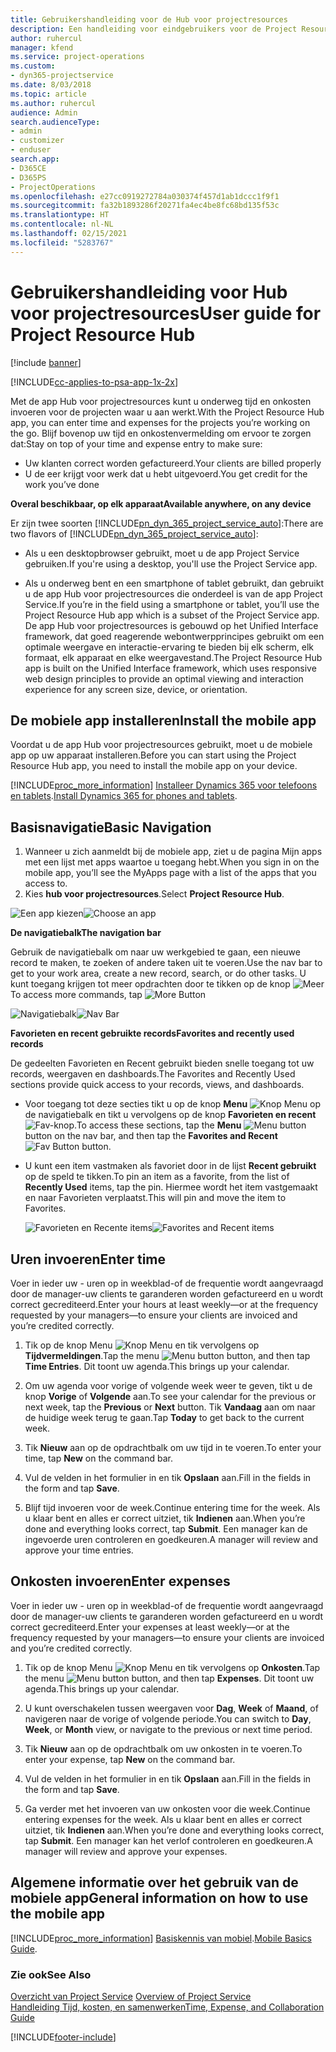 ```yaml
---
title: Gebruikershandleiding voor de Hub voor projectresources
description: Een handleiding voor eindgebruikers voor de Project Resource Hub voor Project Service
author: ruhercul
manager: kfend
ms.service: project-operations
ms.custom:
- dyn365-projectservice
ms.date: 8/03/2018
ms.topic: article
ms.author: ruhercul
audience: Admin
search.audienceType:
- admin
- customizer
- enduser
search.app:
- D365CE
- D365PS
- ProjectOperations
ms.openlocfilehash: e27cc0919272784a030374f457d1ab1dccc1f9f1
ms.sourcegitcommit: fa32b1893286f20271fa4ec4be8fc68bd135f53c
ms.translationtype: HT
ms.contentlocale: nl-NL
ms.lasthandoff: 02/15/2021
ms.locfileid: "5283767"
---
```

# <a name="user-guide-for-project-resource-hub"></a><span data-ttu-id="e3fb5-103">Gebruikershandleiding voor Hub voor projectresources</span><span class="sxs-lookup"><span data-stu-id="e3fb5-103">User guide for Project Resource Hub</span></span>

[!include [banner](../includes/psa-now-project-operations.md)]

[!INCLUDE[cc-applies-to-psa-app-1x-2x](../includes/cc-applies-to-psa-app-1x-2x.md)]

<span data-ttu-id="e3fb5-104">Met de app Hub voor projectresources kunt u onderweg tijd en onkosten invoeren voor de projecten waar u aan werkt.</span><span class="sxs-lookup"><span data-stu-id="e3fb5-104">With the Project Resource Hub app, you can enter time and expenses for the projects you’re working on the go.</span></span> <span data-ttu-id="e3fb5-105">Blijf bovenop uw tijd en onkostenvermelding om ervoor te zorgen dat:</span><span class="sxs-lookup"><span data-stu-id="e3fb5-105">Stay on top of your time and expense entry to make sure:</span></span>

- <span data-ttu-id="e3fb5-106">Uw klanten correct worden gefactureerd.</span><span class="sxs-lookup"><span data-stu-id="e3fb5-106">Your clients are billed properly</span></span>
- <span data-ttu-id="e3fb5-107">U de eer krijgt voor werk dat u hebt uitgevoerd.</span><span class="sxs-lookup"><span data-stu-id="e3fb5-107">You get credit for the work you’ve done</span></span>

<span data-ttu-id="e3fb5-108">**Overal beschikbaar, op elk apparaat**</span><span class="sxs-lookup"><span data-stu-id="e3fb5-108">**Available anywhere, on any device**</span></span>

<span data-ttu-id="e3fb5-109">Er zijn twee soorten [!INCLUDE[pn_dyn_365_project_service_auto](../includes/pn-dyn-365-project-service-auto.md)]:</span><span class="sxs-lookup"><span data-stu-id="e3fb5-109">There are two flavors of [!INCLUDE[pn_dyn_365_project_service_auto](../includes/pn-dyn-365-project-service-auto.md)]:</span></span> 

- <span data-ttu-id="e3fb5-110">Als u een desktopbrowser gebruikt, moet u de app Project Service gebruiken.</span><span class="sxs-lookup"><span data-stu-id="e3fb5-110">If you're using a desktop, you'll use the Project Service app.</span></span> 

- <span data-ttu-id="e3fb5-111">Als u onderweg bent en een smartphone of tablet gebruikt, dan gebruikt u de app Hub voor projectresources die onderdeel is van de app Project Service.</span><span class="sxs-lookup"><span data-stu-id="e3fb5-111">If you’re in the field using a smartphone or tablet, you’ll use the Project Resource Hub app which is a subset of the Project Service  app.</span></span> <span data-ttu-id="e3fb5-112">De app Hub voor projectresources is gebouwd op het Unified Interface framework, dat goed reagerende webontwerpprincipes gebruikt om een optimale weergave en interactie-ervaring te bieden bij elk scherm, elk formaat, elk apparaat en elke weergavestand.</span><span class="sxs-lookup"><span data-stu-id="e3fb5-112">The Project Resource Hub app is built on the Unified Interface framework, which uses responsive web design principles to provide an optimal viewing and interaction experience for any screen size, device, or orientation.</span></span> 


## <a name="install-the-mobile-app"></a><span data-ttu-id="e3fb5-113">De mobiele app installeren</span><span class="sxs-lookup"><span data-stu-id="e3fb5-113">Install the mobile app</span></span>
<span data-ttu-id="e3fb5-114">Voordat u de app Hub voor projectresources gebruikt, moet u de mobiele app op uw apparaat installeren.</span><span class="sxs-lookup"><span data-stu-id="e3fb5-114">Before you can start using the Project Resource Hub app, you need to install the mobile app on your device.</span></span> 

[!INCLUDE[proc_more_information](../includes/proc-more-information.md)] <span data-ttu-id="e3fb5-115">[Installeer Dynamics 365 voor telefoons en tablets](https://docs.microsoft.com/dynamics365/mobile-app/install-dynamics-365-for-phones-and-tablets).</span><span class="sxs-lookup"><span data-stu-id="e3fb5-115">[Install Dynamics 365 for phones and tablets](https://docs.microsoft.com/dynamics365/mobile-app/install-dynamics-365-for-phones-and-tablets).</span></span>

## <a name="basic-navigation"></a><span data-ttu-id="e3fb5-116">Basisnavigatie</span><span class="sxs-lookup"><span data-stu-id="e3fb5-116">Basic Navigation</span></span>
1.  <span data-ttu-id="e3fb5-117">Wanneer u zich aanmeldt bij de mobiele app, ziet u de pagina Mijn apps met een lijst met apps waartoe u toegang hebt.</span><span class="sxs-lookup"><span data-stu-id="e3fb5-117">When you sign in on the mobile app, you’ll see the MyApps page with a list of the apps that you access to.</span></span> 
2.  <span data-ttu-id="e3fb5-118">Kies **hub voor projectresources**.</span><span class="sxs-lookup"><span data-stu-id="e3fb5-118">Select **Project Resource Hub**.</span></span>

<span data-ttu-id="e3fb5-119">![Een app kiezen](media/chooseApp_1.png "Een app kiezen")</span><span class="sxs-lookup"><span data-stu-id="e3fb5-119">![Choose an app](media/chooseApp_1.png "Choose an app")</span></span>

<span data-ttu-id="e3fb5-120">**De navigatiebalk**</span><span class="sxs-lookup"><span data-stu-id="e3fb5-120">**The navigation bar**</span></span>

<span data-ttu-id="e3fb5-121">Gebruik de navigatiebalk om naar uw werkgebied te gaan, een nieuwe record te maken, te zoeken of andere taken uit te voeren.</span><span class="sxs-lookup"><span data-stu-id="e3fb5-121">Use the nav bar to get to your work area, create a new record, search, or do other tasks.</span></span> <span data-ttu-id="e3fb5-122">U kunt toegang krijgen tot meer opdrachten door te tikken op de knop ![Meer](media/MoreButton.png "Knop Meer")</span><span class="sxs-lookup"><span data-stu-id="e3fb5-122">To access more commands, tap ![More Button](media/MoreButton.png "More Button")</span></span>

<span data-ttu-id="e3fb5-123">![Navigatiebalk](media/NavBar_2.png "Navigatiebalk")</span><span class="sxs-lookup"><span data-stu-id="e3fb5-123">![Nav Bar](media/NavBar_2.png "Nav Bar")</span></span>

<span data-ttu-id="e3fb5-124">**Favorieten en recent gebruikte records**</span><span class="sxs-lookup"><span data-stu-id="e3fb5-124">**Favorites and recently used records**</span></span>

<span data-ttu-id="e3fb5-125">De gedeelten Favorieten en Recent gebruikt bieden snelle toegang tot uw records, weergaven en dashboards.</span><span class="sxs-lookup"><span data-stu-id="e3fb5-125">The Favorites and Recently Used sections provide quick access to your records, views, and dashboards.</span></span> 

- <span data-ttu-id="e3fb5-126">Voor toegang tot deze secties tikt u op de knop **Menu** ![Knop Menu](media/MenuButton.png "Menuknop") op de navigatiebalk en tikt u vervolgens op de knop **Favorieten en recent** ![Fav-knop](media/FavButton.png "Fav-knop").</span><span class="sxs-lookup"><span data-stu-id="e3fb5-126">To access these sections, tap the **Menu** ![Menu button](media/MenuButton.png "Menu button") button on the nav bar, and then tap the **Favorites and Recent** ![Fav Button](media/FavButton.png "Fav Button") button.</span></span>

- <span data-ttu-id="e3fb5-127">U kunt een item vastmaken als favoriet door in de lijst **Recent gebruikt** op de speld te tikken.</span><span class="sxs-lookup"><span data-stu-id="e3fb5-127">To pin an item as a favorite, from the list of **Recently Used** items, tap the pin.</span></span> <span data-ttu-id="e3fb5-128">Hiermee wordt het item vastgemaakt en naar Favorieten verplaatst.</span><span class="sxs-lookup"><span data-stu-id="e3fb5-128">This will pin and move the item to Favorites.</span></span>

  <span data-ttu-id="e3fb5-129">![Favorieten en Recente items](media/Favs_3.png "Favorieten en Recente items")</span><span class="sxs-lookup"><span data-stu-id="e3fb5-129">![Favorites and Recent items](media/Favs_3.png "Favorites and Recent items")</span></span>
 
## <a name="enter-time"></a><span data-ttu-id="e3fb5-130">Uren invoeren</span><span class="sxs-lookup"><span data-stu-id="e3fb5-130">Enter time</span></span>
<span data-ttu-id="e3fb5-131">Voer in ieder uw - uren op in weekblad-of de frequentie wordt aangevraagd door de manager-uw clients te garanderen worden gefactureerd en u wordt correct gecrediteerd.</span><span class="sxs-lookup"><span data-stu-id="e3fb5-131">Enter your hours at least weekly—or at the frequency requested by your managers—to ensure your clients are invoiced and you’re credited correctly.</span></span>

1. <span data-ttu-id="e3fb5-132">Tik op de knop Menu ![Knop Menu](media/MenuButton.png "Menuknop") en tik vervolgens op **Tijdvermeldingen**.</span><span class="sxs-lookup"><span data-stu-id="e3fb5-132">Tap the menu ![Menu button](media/MenuButton.png "Menu button") button, and then tap **Time Entries**.</span></span> <span data-ttu-id="e3fb5-133">Dit toont uw agenda.</span><span class="sxs-lookup"><span data-stu-id="e3fb5-133">This brings up your calendar.</span></span>

2. <span data-ttu-id="e3fb5-134">Om uw agenda voor vorige of volgende week weer te geven, tikt u de knop **Vorige** of **Volgende** aan.</span><span class="sxs-lookup"><span data-stu-id="e3fb5-134">To see your calendar for the previous or next week, tap the **Previous** or **Next** button.</span></span> <span data-ttu-id="e3fb5-135">Tik **Vandaag** aan om naar de huidige week terug te gaan.</span><span class="sxs-lookup"><span data-stu-id="e3fb5-135">Tap **Today** to get back to the current week.</span></span>

3. <span data-ttu-id="e3fb5-136">Tik **Nieuw** aan op de opdrachtbalk om uw tijd in te voeren.</span><span class="sxs-lookup"><span data-stu-id="e3fb5-136">To enter your time, tap **New** on the command bar.</span></span> 

4. <span data-ttu-id="e3fb5-137">Vul de velden in het formulier in en tik **Opslaan** aan.</span><span class="sxs-lookup"><span data-stu-id="e3fb5-137">Fill in the fields in the form and tap **Save**.</span></span>

5. <span data-ttu-id="e3fb5-138">Blijf tijd invoeren voor de week.</span><span class="sxs-lookup"><span data-stu-id="e3fb5-138">Continue entering time for the week.</span></span> <span data-ttu-id="e3fb5-139">Als u klaar bent en alles er correct uitziet, tik **Indienen** aan.</span><span class="sxs-lookup"><span data-stu-id="e3fb5-139">When you’re done and everything looks correct, tap **Submit**.</span></span> <span data-ttu-id="e3fb5-140">Een manager kan de ingevoerde uren controleren en goedkeuren.</span><span class="sxs-lookup"><span data-stu-id="e3fb5-140">A manager will review and approve your time entries.</span></span>

## <a name="enter-expenses"></a><span data-ttu-id="e3fb5-141">Onkosten invoeren</span><span class="sxs-lookup"><span data-stu-id="e3fb5-141">Enter expenses</span></span> 
<span data-ttu-id="e3fb5-142">Voer in ieder uw - uren op in weekblad-of de frequentie wordt aangevraagd door de manager-uw clients te garanderen worden gefactureerd en u wordt correct gecrediteerd.</span><span class="sxs-lookup"><span data-stu-id="e3fb5-142">Enter your expenses at least weekly—or at the frequency requested by your managers—to ensure your clients are invoiced and you’re credited correctly.</span></span>

1. <span data-ttu-id="e3fb5-143">Tik op de knop Menu ![Knop Menu](media/MenuButton.png "Menuknop") en tik vervolgens op **Onkosten**.</span><span class="sxs-lookup"><span data-stu-id="e3fb5-143">Tap the menu ![Menu button](media/MenuButton.png "Menu button") button, and then tap **Expenses**.</span></span> <span data-ttu-id="e3fb5-144">Dit toont uw agenda.</span><span class="sxs-lookup"><span data-stu-id="e3fb5-144">This brings up your calendar.</span></span>

2. <span data-ttu-id="e3fb5-145">U kunt overschakelen tussen weergaven voor **Dag**, **Week** of **Maand**, of navigeren naar de vorige of volgende periode.</span><span class="sxs-lookup"><span data-stu-id="e3fb5-145">You can switch to **Day**, **Week**, or **Month** view, or navigate to the previous or next time period.</span></span> 

3. <span data-ttu-id="e3fb5-146">Tik **Nieuw** aan op de opdrachtbalk om uw onkosten in te voeren.</span><span class="sxs-lookup"><span data-stu-id="e3fb5-146">To enter your expense, tap **New** on the command bar.</span></span> 

4. <span data-ttu-id="e3fb5-147">Vul de velden in het formulier in en tik **Opslaan** aan.</span><span class="sxs-lookup"><span data-stu-id="e3fb5-147">Fill in the fields in the form and tap **Save**.</span></span>

5. <span data-ttu-id="e3fb5-148">Ga verder met het invoeren van uw onkosten voor die week.</span><span class="sxs-lookup"><span data-stu-id="e3fb5-148">Continue entering expenses for the week.</span></span> <span data-ttu-id="e3fb5-149">Als u klaar bent en alles er correct uitziet, tik **Indienen** aan.</span><span class="sxs-lookup"><span data-stu-id="e3fb5-149">When you’re done and everything looks correct, tap **Submit**.</span></span> <span data-ttu-id="e3fb5-150">Een manager kan het verlof controleren en goedkeuren.</span><span class="sxs-lookup"><span data-stu-id="e3fb5-150">A manager will review and approve your expenses.</span></span>

## <a name="general-information-on-how-to-use-the-mobile-app"></a><span data-ttu-id="e3fb5-151">Algemene informatie over het gebruik van de mobiele app</span><span class="sxs-lookup"><span data-stu-id="e3fb5-151">General information on how to use the mobile app</span></span> 
[!INCLUDE[proc_more_information](../includes/proc-more-information.md)] <span data-ttu-id="e3fb5-152">[Basiskennis van mobiel](https://docs.microsoft.com/dynamics365/mobile-app/dynamics-365-phones-tablets-users-guide).</span><span class="sxs-lookup"><span data-stu-id="e3fb5-152">[Mobile Basics Guide](https://docs.microsoft.com/dynamics365/mobile-app/dynamics-365-phones-tablets-users-guide).</span></span>

### <a name="see-also"></a><span data-ttu-id="e3fb5-153">Zie ook</span><span class="sxs-lookup"><span data-stu-id="e3fb5-153">See Also</span></span>  
 <span data-ttu-id="e3fb5-154">[Overzicht van Project Service](../psa/overview.md) </span><span class="sxs-lookup"><span data-stu-id="e3fb5-154">[Overview of Project Service](../psa/overview.md) </span></span>  
 [<span data-ttu-id="e3fb5-155">Handleiding Tijd, kosten, en samenwerken</span><span class="sxs-lookup"><span data-stu-id="e3fb5-155">Time, Expense, and Collaboration Guide</span></span>](../psa/time-expense-collaboration-guide.md)   
 


[!INCLUDE[footer-include](../includes/footer-banner.md)]